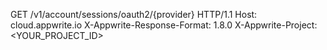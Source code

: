 GET /v1/account/sessions/oauth2/{provider} HTTP/1.1
Host: cloud.appwrite.io
X-Appwrite-Response-Format: 1.8.0
X-Appwrite-Project: <YOUR_PROJECT_ID>
